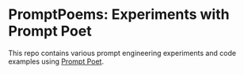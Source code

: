 # PromptPoems: Experiments with Prompt Poet

This repo contains various prompt engineering experiments and code examples using [Prompt Poet](https://github.com/character-ai/prompt-poet).

